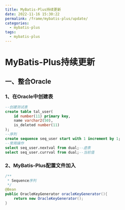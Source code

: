 ```yaml
---
title: MyBatis-Plus持续更新
date: 2022-11-16 15:30:22
permalink: /frame/mybatis-plus/update/
categories:
  - mybatis-plus
tags:
  - mybatis-plus
---
```


# MyBatis-Plus持续更新

## 一、整合Oracle

### 1、在Oracle中创建表

```sql
--创建测试表
create table tal_user(
    id number(11) primary key,
    name varchar2(50),
    is_deleted number(11)
);
--序列
create sequence seq_user start with 1 increment by 1;
--常用操作
select seq_user.nextval from dual;--虚表
select seq_user.currval from dual;--当前值
```

### 2、MyBatis-Plus配置文件加入

```java
/**
 * Sequence序列
 */
@Bean
public OracleKeyGenerator oracleKeyGenerator(){
    return new OracleKeyGenerator();
}
```